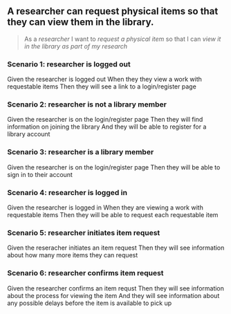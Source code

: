 ## A researcher can request physical items so that they can view them in the library.

> As a _researcher_
> I want to _request a physical item_
> so that I can _view it in the library as part of my research_

### Scenario 1: researcher is logged out
Given the researcher is logged out
When they they view a work with requestable items
Then they will see a link to a login/register page

### Scenario 2: researcher is not a library member
Given the researcher is on the login/register page
Then they will find information on joining the library
And they will be able to register for a library account

### Scenario 3: researcher is a library member
Given the researcher is on the login/register page
Then they will be able to sign in to their account

### Scenario 4: researcher is logged in
Given the researcher is logged in
When they are viewing a work with requestable items
Then they will be able to request each requestable item

### Scenario 5: researcher initiates item request
Given the reseracher initiates an item request
Then they will see information about how many more items they can request

### Scenario 6: researcher confirms item request
Given the researcher confirms an item requst
Then they will see information about the process for viewing the item
And they will see information about any possible delays before the item is available to pick up
